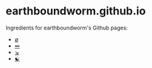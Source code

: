 # earthboundworm.github.io

Ingredients for earthboundworm's Github pages:

* [&#8709;](https://earthboundworm.github.io)
* [&#8734;](https://earthboundworm.github.io/lemniscate)
* [&searrow;](https://earthboundworm.github.io/boids)
* [&#9775;](https://earthboundworm.github.io/spheres)
